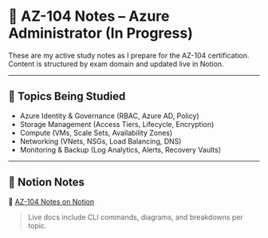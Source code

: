 # 📘 AZ-104 Notes – Azure Administrator (In Progress)

These are my active study notes as I prepare for the AZ-104 certification. Content is structured by exam domain and updated live in Notion.

---

## 🔖 Topics Being Studied

- Azure Identity & Governance (RBAC, Azure AD, Policy)
- Storage Management (Access Tiers, Lifecycle, Encryption)
- Compute (VMs, Scale Sets, Availability Zones)
- Networking (VNets, NSGs, Load Balancing, DNS)
- Monitoring & Backup (Log Analytics, Alerts, Recovery Vaults)

---

## 🔗 Notion Notes

📘 [AZ-104 Notes on Notion](https://www.notion.so/Azure-Administrator-Associate-AZ-104-1d2cdd482df6802db50de9e9f2232d51?pvs=4)

> Live docs include CLI commands, diagrams, and breakdowns per topic.
